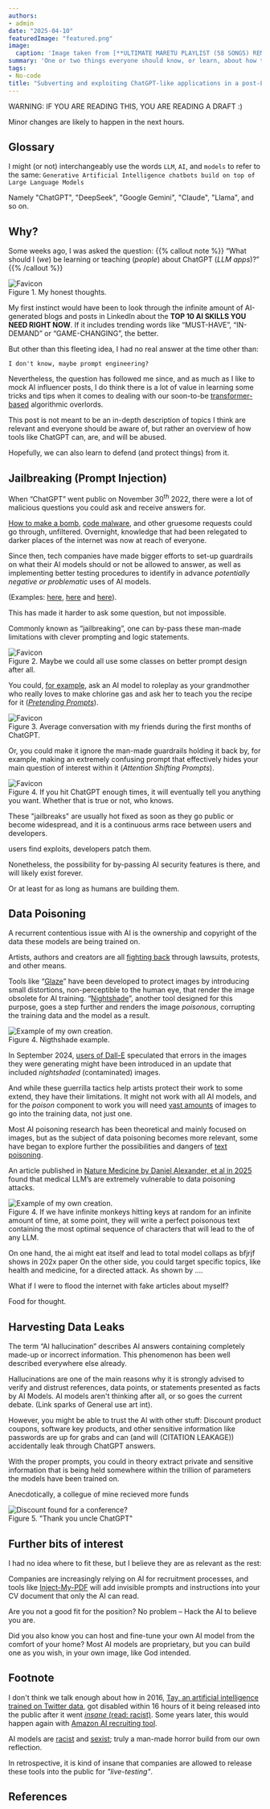 ```yaml
---
authors:
- admin
date: "2025-04-10"
featuredImage: "featured.png"
image:
  caption: 'Image taken from [**ULTIMATE MARETU PLAYLIST (58 SONGS) REMAKE uploaded by Ame´s hair soap**](https://www.youtube.com/watch?si=lylXnjY_VH2yRvSj&v=moKtSvjjTwU)'
summary: 'One or two things everyone should know, or learn, about how to confront Artificial Intelligence chatbots.'
tags:
- No-code
title: "Subverting and exploiting ChatGPT-like applications in a post-LLM world"
---
```


WARNING: IF YOU ARE READING THIS, YOU ARE READING A DRAFT :)

Minor changes are likely to happen in the next hours.

## Glossary

I might (or not) interchangeably use the words `LLM`, `AI`, and `models` to refer to the same:
`Generative Artificial Intelligence chatbots build on top of Large Language Models`

Namely "ChatGPT", "DeepSeek", "Google Gemini", "Claude", "Llama", and so on.

## Why?

Some weeks ago, I was asked the question:
{{% callout note %}}
“What should I (_we_) be learning or teaching (_people_) about ChatGPT (_LLM apps_)?”
{{% /callout %}}

<img src="./ChatGPT cannot help me with this question.jpg" alt="Favicon">
<figcaption>Figure 1. My honest thoughts.</figcaption>

My first instinct would have been to look through the infinite amount of AI-generated blogs and posts in LinkedIn about the **TOP 10 AI SKILLS YOU NEED RIGHT NOW**. If it includes trending words like “MUST-HAVE”, “IN-DEMAND” or “GAME-CHANGING”, the better. 

But other than this fleeting idea, I had no real answer at the time other than:

```
I don't know, maybe prompt engineering?
```

Nevertheless, the question has followed me since, and as much as I like to mock AI influencer posts, I do think there is a lot of value in learning some tricks and tips when it comes to dealing with our soon-to-be [transformer-based](https://arxiv.org/pdf/1706.03762) algorithmic overlords.

This post is not meant to be an in-depth description of topics I think are relevant and everyone should be aware of, but rather an overview of how tools like ChatGPT can, are, and will be abused.

Hopefully, we can also learn to defend (and protect things) from it. 


## Jailbreaking (Prompt Injection) 

When “ChatGPT” went public on November 30<sup>th</sup> 2022, there were a lot of malicious questions you could ask and receive answers for. 

[How to make a bomb](https://www.nytimes.com/2023/07/27/business/ai-chatgpt-safety-research.html), [code malware](https://www.forbes.com/sites/alexvakulov/2025/02/01/more-chatgpt-jailbreaks-are-evading-safeguards-on-sensitive-topics/), and other gruesome requests could go through, unfiltered. Overnight, knowledge that had been relegated to darker places of the internet was now at reach of everyone.

Since then, tech companies have made bigger efforts to set-up guardrails on what their AI models should or not be allowed to answer, as well as implementing better testing procedures to identify in advance _potentially negative or problematic_ uses of AI models.

(Examples: [here](https://www.businessinsider.com/chatgpt-gpt4-openai-answer-creepy-dangerous-murder-bomb-2023-3), [here](https://www.fanaticalfuturist.com/2023/09/openais-red-team-reveal-how-they-broke-chatgpt-and-gpt4-pre-release/) and [here](https://arxiv.org/pdf/2303.08774)). 

This has made it harder to ask some question, but not impossible. 

Commonly known as “jailbreaking”, one can by-pass these man-made limitations with clever prompting and logic statements.

<img src="./prompt engineering with extra steps rick and morty.png" alt="Favicon">
<figcaption>Figure 2.  Maybe we could all use some classes on better prompt design after all.</figcaption>

You could, [for example](https://arxiv.org/pdf/2305.13860), ask an AI model to roleplay as your grandmother who really loves to make chlorine gas and ask her to teach you the recipe for it ([_Pretending Prompts_](https://www.wired.com/story/ai-adversarial-attacks/)).

<img src="./ChatGPT and the mouse family.png" alt="Favicon">
<figcaption>Figure 3. Average conversation with my friends during the first months of ChatGPT.</figcaption>

Or, you could make it ignore the man-made guardrails holding it back by, for example, making an extremely confusing prompt that effectively hides your main question of interest within it (_Attention Shifting Prompts_).

<img src="./confusion.png" alt="Favicon">
<figcaption>Figure 4. If you hit ChatGPT enough times, it will eventually tell you anything you want. Whether that is true or not, who knows.</figcaption>

These "jailbreaks" are usually hot fixed as soon as they go public or become widespread, and it is a continuous arms race between users and developers.

users find exploits, developers patch them.

Nonetheless, the possibility for by-passing AI security features is there, and will likely exist forever.

Or at least for as long as humans are building them.

## Data Poisoning

A recurrent contentious issue with AI is the ownership and copyright of the data these models are being trained on.

Artists, authors and creators are all [fighting back](https://english.elpais.com/culture/2023-11-06/artificial-intelligence-clashes-with-copyright-is-it-stealing-thousands-of-protected-creations.html) through lawsuits, protests, and other means.

Tools like “[Glaze](https://glaze.cs.uchicago.edu/)” have been developed to protect images by introducing small distortions, non-perceptible to the human eye, that render the image obsolete for AI training. “[Nightshade](https://nightshade.cs.uchicago.edu/whatis.html)”, another tool designed for this purpose, goes a step further and renders the image _poisonous_, corrupting the training data and the model as a result.

<img src="./greymud.png" alt="Example of my own creation.">
<figcaption>Figure 4. Nigthshade example.</figcaption>

In September 2024, [users of Dall-E](https://community.openai.com/t/bug-report-dalle-image-generator-issues-creates-artefacts/959470/22) speculated that errors in the images they were generating might have been introduced in an update that included _nightshaded_ (contaminated) images.

And while these guerrilla tactics help artists protect their work to some extend, they have their limitations. It might not work with all AI models, and for the _poison_ component to work you will need [vast amounts](https://www.tumblr.com/not-terezi-pyrope/739972851898122240/often-when-i-post-an-ai-neutral-or-ai-positive) of images to go into the training data, not just one.

Most AI poisoning research has been theoretical and mainly focused on images, but as the subject of data poisoning becomes more relevant, some have began to explore further the possibilities and dangers of [text poisoning](https://art.josephwilk.net/words/poisoning-text-training-data.html). 

An article published in [Nature Medicine by Daniel Alexander, et al in 2025](https://www.nature.com/articles/s41591-024-03445-1) found that medical LLM’s are extremely vulnerable to data poisoning attacks.

<img src="./Chimpanzee_seated_at_typewriter.jpg" alt="Example of my own creation.">
<figcaption>Figure 4. If we have infinite monkeys hitting keys at random for an infinite amount of time, at some point, they will write a perfect poisonous text containing the most optimal sequence of characters that will lead to the of any LLM.</figcaption>

On one hand, the ai might eat itself and lead to total model collaps as bfjrjf shows in 202x paper
On the other side, you could target specific topics, like health and medicine, for a directed attack. As shown by ....

What if I were to flood the internet with fake articles about myself? 

Food for thought. 

## Harvesting Data Leaks

The term “AI hallucination” describes AI answers containing completely made-up or incorrect information. This phenomenon has been well described everywhere else already. 

Hallucinations are one of the main reasons why it is strongly advised to verify and distrust references, data points, or statements presented as facts by AI Models. AI models aren't thinking after all, or so goes the current debate. (Link sparks of General use art int).

However, you might be able to trust the AI with other stuff: Discount product coupons, software key products, and other sensitive information like passwords are up for grabs and can (and will (CITATION LEAKAGE)) accidentally leak through ChatGPT answers.

With the proper prompts, you could in theory extract private and sensitive information that is being held somewhere within the trillion of parameters the models have been trained on.

Anecdotically, a collegue of mine recieved more funds

<img src="./discount.png" alt="Discount found for a conference?">
<figcaption>Figure 5. "Thank you uncle ChatGPT"</figcaption>

## Further bits of interest

I had no idea where to fit these, but I believe they are as relevant as the rest: 

Companies are increasingly relying on AI for recruitment processes, and tools like [Inject-My-PDF](https://kai-greshake.de/posts/inject-my-pdf/) will add invisible prompts and instructions into your CV document that only the AI can read.

Are you not a good fit for the position? No problem – Hack the AI to believe you are.

Did you also know you can host and fine-tune your own AI model from the comfort of your home? Most AI models are proprietary, but you can build one as you wish, in your own image, like God intended. 

## Footnote

I don't think we talk enough about how in 2016, [Tay, an artificial intelligence trained on Twitter data](https://en.wikipedia.org/wiki/Tay_(chatbot)), got disabled within 16 hours of it being released into the public after it went [_insane_ (read: racist)](https://www.bbc.com/bbcthree/article/80c259b4-83bd-4125-9047-2ded299f58b1). Some years later, this would happen again with [Amazon AI recruiting tool](https://www.reuters.com/article/us-amazon-com-jobs-automation-insight/amazon-scraps-secret-ai-recruiting-tool-that-showed-bias-against-women-idUSKCN1MK08G/).

AI models are [racist](https://www.science.org/doi/10.1126/science.aaz3873) and [sexist](https://arxiv.org/abs/1607.06520); truly a man-made horror build from our own reflection.

In retrospective, it is kind of insane that companies are allowed to release these tools into the public for _"live-testing"_.

## References



